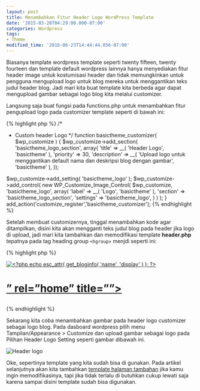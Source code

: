 ```yaml
---
layout: post
title: Menambahkan Fitur Header Logo WordPress Template
date: '2015-03-28T04:29:00.000-07:00'
categories: Wordpress
tags:
- Theme
modified_time: '2016-06-23T14:44:44.056-07:00'
---
```

Biasanya template wordpress template seperti  twenty fifteen, twenty fourteen dan template default wordpress lainnya hanya menyediakan fitur header image untuk kostumisasi header dan tidak memungkinkan untuk pengguna mengupload logo untuk blog mereka untuk menggantikan teks judul header blog. Jadi mari kita buat template kita berbeda agar dapat mengupload gambar sebagai logo blog kita melalui customizer.

Langsung saja buat fungsi pada functions.php untuk menambahkan fitur pengupload logo pada customizer template seperti di bawah ini:

{% highlight php %}
/*
 * Custom header Logo
*/
function basictheme_customizer( $wp_customize ) {
  $wp_customize->add_section( 'basictheme_logo_section', array(
    'title' => __( 'Header Logo', 'basictheme' ),
    'priority' => 30,
    'description' => __( 'Upload logo untuk menggantikan default nama dan deskripsi blog dengan gambar', 'basictheme' ),
  ));

  $wp_customize->add_setting( 'basictheme_logo' );
  $wp_customize->add_control( new WP_Customize_Image_Control( $wp_customize, 'basictheme_logo', array(
    'label' => __( 'Logo', 'basictheme' ),
    'section' => 'basictheme_logo_section',
    'settings' => 'basictheme_logo',
  ) ) );
}
add_action('customize_register','basictheme_customizer');
{% endhighlight %}

Setelah membuat customizernya, tinggal menambahkan kode agar ditampilkan, disini kita akan mengganti teks judul blog pada header jika logo di upload, jadi mari kita tambahkan dan memodifikasi template **header.php** tepatnya pada tag heading group `<hgroup>` menjdi seperti ini:

{% highlight php %}
<?php if ( get_theme_mod( 'basictheme_logo' ) ) : ?>
<div class="site-logo">
  <a href="<?php echo esc_url( home_url( '/' ) ); ?>" rel="home"
  title="<?php echo esc_attr( get_bloginfo( 'name', 'display' ) ); ?>">
    <img src="<?php echo esc_url( get_theme_mod( 'basictheme_logo' ) ); ?>"
    alt="<?php echo esc_attr( get_bloginfo( 'name', 'display' ) ); ?>"></a>
</div>
<?php else : ?>
<hgroup class=”site-branding”>
  <h1 class=”site-title”>
    <a href=”<?php echo esc_url( home_url( '/' ) ); ?>” rel=”home”
    title=”<?php echo esc_attr( get_bloginfo( 'name', 'display' ) ); ?>”>
      <?php bloginfo( "name" ); ?>
    </a>
  </h1>
  <h2 class=”site-description”><?php bloginfo( 'description' ); ?></h2>
</hgroup>
<?php endif;?>
{% endhighlight %}

Sekarang kita coba menambahkan gambar pada header logo customizer sebagai logo blog. Pada dasboard wordpress pilih menu Tampilan/Appearance > Customize dan upload gambar sebagai logo pada Pilihan Header Logo Setting seperti gambar dibawah ini.

![Header logo](https://4.bp.blogspot.com/-6ju0EwYAeCs/VRaQOuo1EtI/AAAAAAAAA50/E46GsksE5i0/s1600/header%2Blogo.png)

Oke, sepertinya template yang kita sudah bisa di gunakan. Pada artikel selanjutnya akan kita tambahkan [template halaman tambahan](./template-halaman-tambahan-wordpress.html) jika kamu ingin memodifikasinya, tapi jika tidak terlalu di butuhkan cukup lewati saja karena sampai disini template sudah bisa digunakan.
